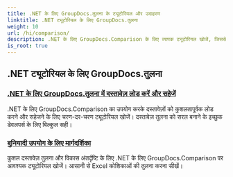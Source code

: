 ```yaml
---
title: .NET के लिए GroupDocs.तुलना के ट्यूटोरियल और उदाहरण
linktitle: .NET ट्यूटोरियल के लिए GroupDocs.तुलना
weight: 10
url: /hi/comparison/
description: .NET के लिए GroupDocs.Comparison के लिए व्यापक ट्यूटोरियल खोजें, जिससे कुशल दस्तावेज़ और फ़ोल्डर तुलना, प्रबंधन और एकीकरण को आसानी से सुविधाजनक बनाया जा सके।
is_root: true
---
```

## .NET ट्यूटोरियल के लिए GroupDocs.तुलना 
### [.NET के लिए GroupDocs.तुलना में दस्तावेज़ लोड करें और सहेजें](./load-and-save-documents/)
.NET के लिए GroupDocs.Comparison का उपयोग करके दस्तावेज़ों को कुशलतापूर्वक लोड करने और सहेजने के लिए चरण-दर-चरण ट्यूटोरियल खोजें। दस्तावेज़ तुलना को सरल बनाने के इच्छुक डेवलपर्स के लिए बिल्कुल सही।
### [बुनियादी उपयोग के लिए मार्गदर्शिका](./guide-to-basic-usage/)
कुशल दस्तावेज़ तुलना और विकास अंतर्दृष्टि के लिए .NET के लिए GroupDocs.Comparison पर आवश्यक ट्यूटोरियल खोजें। आसानी से Excel कोशिकाओं की तुलना करना सीखें।